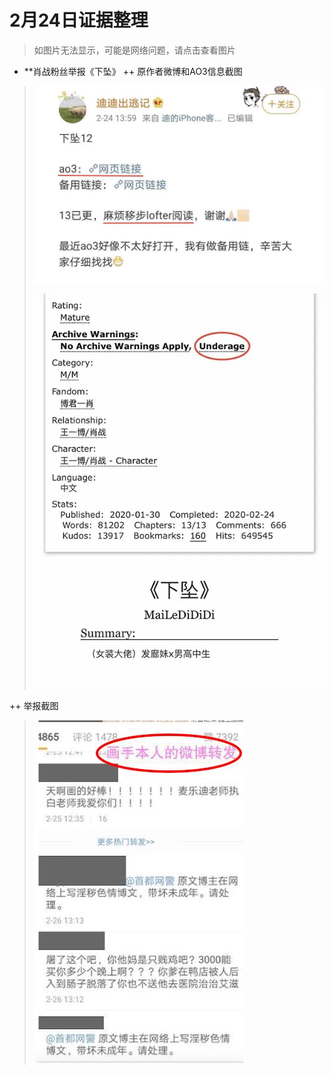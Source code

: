 # 2月24日证据整理
>如图片无法显示，可能是网络问题，请点击查看图片
+ **肖战粉丝举报《下坠》
++ 原作者微博和AO3信息截图
> ![image](https://github.com/Feb27HistoryMoment/XiaoZhanGate/blob/master/evidence0224/evidence224_1.png)
>
> ![image](https://github.com/Feb27HistoryMoment/XiaoZhanGate/blob/master/evidence0224/evidence224_2.png)

++ 举报截图
> ![image](https://github.com/Feb27HistoryMoment/XiaoZhanGate/blob/master/evidence0224/evidence224_3.png)
